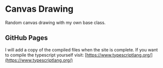# Canvas Drawing
Random canvas drawing with my own base class.

## GitHub Pages
I will add a copy of the compiled files when the site is complete. If you want to compile the typescript yourself visit: [https://www.typescriptlang.org/](https://www.typescriptlang.org/)